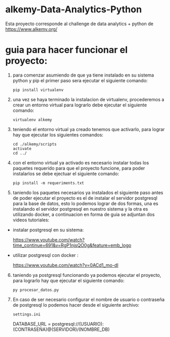 # alkemy-Data-Analytics-Python

Esta proyecto corresponde al challenge de data analytics + python de https://www.alkemy.org/ 

# guia para hacer funcionar el proyecto:

1. para comenzar asumiendo de que ya tiene instalado en su sistema python y pip el primer paso sera ejecutar el siguiente comando:
 
    ```pip install virtualenv```

2. una vez se haya terminado la instalacion de virtualenv, procederemos a crear un entorno virtual para lograrlo debe ejecutar el siguiente comando: 
 
    ```virtualenv alkemy```

3. teniendo el entorno virtual ya creado tenemos que activarlo, para lograr hay que ejecutar los siguientes comandos:
 
 
    ```
    cd ./alkemy/scripts
    activate
    cd ../ 
    ```

    
4. con el entorno virtual ya activado es necesario instalar todas los paquetes requerido para que el proyecto funcione, para poder instalarlos se debe ejectuar el siguiente comando:
  
   ```pip install -m requeriments.txt```
    
5. taniendo los paquetes necesarios ya instalados el siguiente paso antes de poder ejecutar el proyecto es el de instalar el servidor postgresql para la base de datos, esto lo podemos lograr de dos formas, una es instalando el servidor postgresql en nuestro sistema y la otra es utilizando docker, a continuacion en forma de guia se adjuntan dos videos tutoriales: 
    
 - instalar postgresql en su sistema:
 
   https://www.youtube.com/watch?time_continue=691&v=RgP1njsQO0g&feature=emb_logo

 - utilizar postgresql con docker :
 
   https://www.youtube.com/watch?v=0ACd1_mo-dI
  
6. taniendo ya postgresql funcionando ya podemos ejecutar el proyecto, para lograrlo hay que ejecutar el siguiente comando:

   ```py procesar_datos.py```
   
7. En caso de ser necesario configurar el nombre de usuario o contraseña de postgresql lo podemos hacer desde el siguiente archivo:
  
  
   ```settings.ini```
   
   DATABASE_URL = postgresql://(USUARIO):(CONTRASEÑA)@(SERVIDOR)/(NOMBRE_DB)
